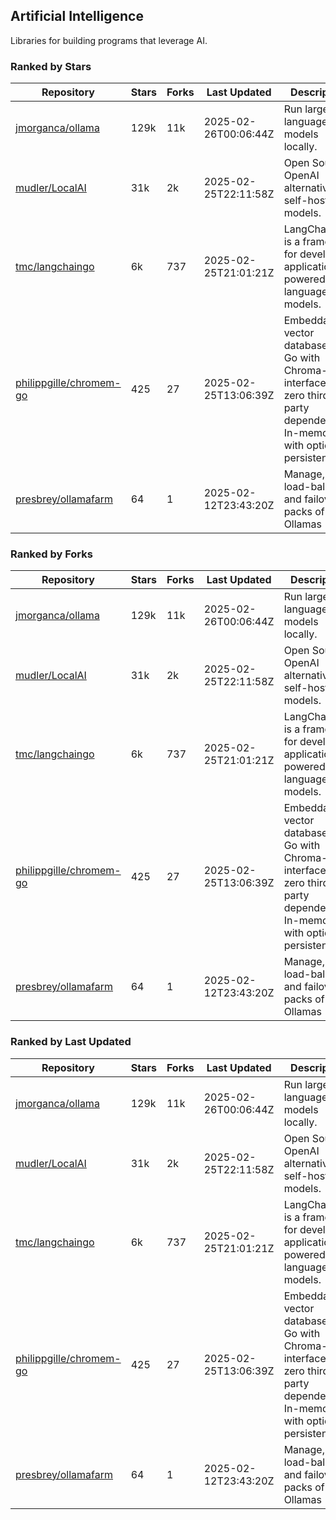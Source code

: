## Artificial Intelligence

Libraries for building programs that leverage AI.

### Ranked by Stars

| Repository | Stars | Forks | Last Updated | Description | 
|------------|-------|-------|--------------|-------------|
| [jmorganca/ollama](https://github.com/jmorganca/ollama) | 129k | 11k | 2025-02-26T00:06:44Z |  Run large language models locally. |
| [mudler/LocalAI](https://github.com/mudler/LocalAI) | 31k | 2k | 2025-02-25T22:11:58Z |  Open Source OpenAI alternative, self-host AI models. |
| [tmc/langchaingo](https://github.com/tmc/langchaingo) | 6k | 737 | 2025-02-25T21:01:21Z |  LangChainGo is a framework for developing applications powered by language models. |
| [philippgille/chromem-go](https://github.com/philippgille/chromem-go) | 425 | 27 | 2025-02-25T13:06:39Z |  Embeddable vector database for Go with Chroma-like interface and zero third-party dependencies. In-memory with optional persistence. |
| [presbrey/ollamafarm](https://github.com/presbrey/ollamafarm) | 64 | 1 | 2025-02-12T23:43:20Z |  Manage, load-balance, and failover packs of Ollamas |

### Ranked by Forks

| Repository | Stars | Forks | Last Updated | Description | 
|------------|-------|-------|--------------|-------------|
| [jmorganca/ollama](https://github.com/jmorganca/ollama) | 129k | 11k | 2025-02-26T00:06:44Z |  Run large language models locally. |
| [mudler/LocalAI](https://github.com/mudler/LocalAI) | 31k | 2k | 2025-02-25T22:11:58Z |  Open Source OpenAI alternative, self-host AI models. |
| [tmc/langchaingo](https://github.com/tmc/langchaingo) | 6k | 737 | 2025-02-25T21:01:21Z |  LangChainGo is a framework for developing applications powered by language models. |
| [philippgille/chromem-go](https://github.com/philippgille/chromem-go) | 425 | 27 | 2025-02-25T13:06:39Z |  Embeddable vector database for Go with Chroma-like interface and zero third-party dependencies. In-memory with optional persistence. |
| [presbrey/ollamafarm](https://github.com/presbrey/ollamafarm) | 64 | 1 | 2025-02-12T23:43:20Z |  Manage, load-balance, and failover packs of Ollamas |

### Ranked by Last Updated

| Repository | Stars | Forks | Last Updated | Description | 
|------------|-------|-------|--------------|-------------|
| [jmorganca/ollama](https://github.com/jmorganca/ollama) | 129k | 11k | 2025-02-26T00:06:44Z |  Run large language models locally. |
| [mudler/LocalAI](https://github.com/mudler/LocalAI) | 31k | 2k | 2025-02-25T22:11:58Z |  Open Source OpenAI alternative, self-host AI models. |
| [tmc/langchaingo](https://github.com/tmc/langchaingo) | 6k | 737 | 2025-02-25T21:01:21Z |  LangChainGo is a framework for developing applications powered by language models. |
| [philippgille/chromem-go](https://github.com/philippgille/chromem-go) | 425 | 27 | 2025-02-25T13:06:39Z |  Embeddable vector database for Go with Chroma-like interface and zero third-party dependencies. In-memory with optional persistence. |
| [presbrey/ollamafarm](https://github.com/presbrey/ollamafarm) | 64 | 1 | 2025-02-12T23:43:20Z |  Manage, load-balance, and failover packs of Ollamas |

